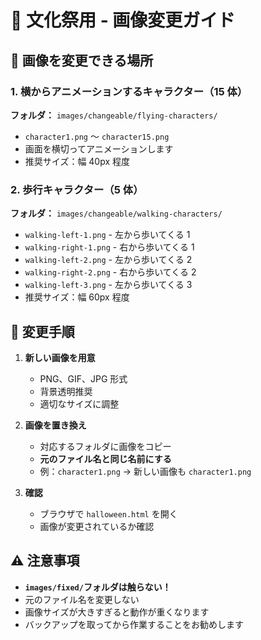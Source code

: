 # 🎃 文化祭用 - 画像変更ガイド

## 🎯 画像を変更できる場所

### 1. 横からアニメーションするキャラクター（15 体）

**フォルダ：** `images/changeable/flying-characters/`

- `character1.png` ～ `character15.png`
- 画面を横切ってアニメーションします
- 推奨サイズ：幅 40px 程度

### 2. 歩行キャラクター（5 体）

**フォルダ：** `images/changeable/walking-characters/`

- `walking-left-1.png` - 左から歩いてくる 1
- `walking-right-1.png` - 右から歩いてくる 1
- `walking-left-2.png` - 左から歩いてくる 2
- `walking-right-2.png` - 右から歩いてくる 2
- `walking-left-3.png` - 左から歩いてくる 3
- 推奨サイズ：幅 60px 程度

## 📝 変更手順

1. **新しい画像を用意**

   - PNG、GIF、JPG 形式
   - 背景透明推奨
   - 適切なサイズに調整

2. **画像を置き換え**

   - 対応するフォルダに画像をコピー
   - **元のファイル名と同じ名前にする**
   - 例：`character1.png` → 新しい画像も `character1.png`

3. **確認**
   - ブラウザで `halloween.html` を開く
   - 画像が変更されているか確認

## ⚠️ 注意事項

- **`images/fixed/`フォルダは触らない！**
- 元のファイル名を変更しない
- 画像サイズが大きすぎると動作が重くなります
- バックアップを取ってから作業することをお勧めします

<!-- ## 🔄 元に戻したい場合

元の画像は `preset_img/` フォルダに残っています。
必要に応じてコピーし直してください。 -->

